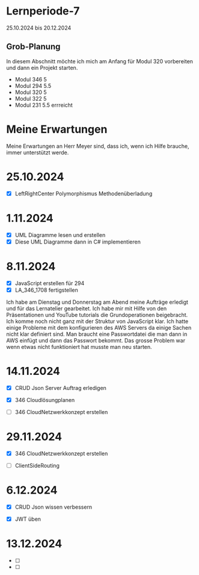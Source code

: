 # Lernperiode-7
25.10.2024 bis 20.12.2024

## Grob-Planung
In diesem Abschnitt möchte ich mich am Anfang für Modul 320 vorbereiten und dann ein Projekt starten.

- Modul 346 5
- Modul 294 5.5
- Modul 320 5
- Modul 322 5 
- Modul 231 5.5 errreicht

# Meine Erwartungen
Meine Erwartungen an Herr Meyer sind, dass ich, wenn ich Hilfe brauche, immer unterstützt werde.
# 25.10.2024
- [x] LeftRightCenter Polymorphismus Methodenüberladung

# 1.11.2024
- [x] UML Diagramme lesen und erstellen
- [x] Diese UML Diagramme dann in C# implementieren

# 8.11.2024
- [x] JavaScript erstellen für 294
- [x] LA_346_1708 fertigstellen

Ich habe am Dienstag und Donnerstag am Abend meine Aufträge erledigt und für das Lernatelier gearbeitet. Ich habe mir mit Hilfe von den Präsentationen und YouTube tutorials die Grundoperationen beigebracht. Ich komme noch nicht ganz mit der Struktur von JavaScript klar. Ich hatte einige Probleme mit dem konfigurieren des AWS Servers da einige Sachen nicht klar definiert sind. Man braucht eine Passwortdatei die man dann in AWS einfügt und dann das Passwort bekommt. Das grosse Problem war wenn etwas nicht funktioniert hat musste man neu starten.


# 14.11.2024
- [x] CRUD Json Server Auftrag erledigen
- [x] 346 Cloudlösungplanen
- [ ] 346 CloudNetzwerkkonzept erstellen


# 29.11.2024
- [x] 346 CloudNetzwerkkonzept erstellen
- [ ] ClientSideRouting



# 6.12.2024
- [x] CRUD Json wissen verbessern
- [x] JWT üben


# 13.12.2024
- [ ] 
- [ ]



